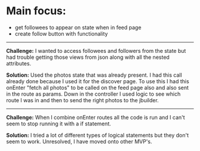 # Main focus:
+ get followees to appear on state when in feed page
+ create follow button with functionality

---
**Challenge:** I wanted to access followees and followers from the state but had trouble getting those views from json along with all the nested attributes.

**Solution:** Used the photos state that was already present. I had this call already done because I used it for the discover page. To use this I had this onEnter "fetch all photos" to be called on the feed page also and also sent in the route as params. Down in the controller I used logic to see which route I was in and then to send the right photos to the jbuilder.

---
**Challenge:** When I combine onEnter routes all the code is run and I can't seem to stop running it with a if statement.

**Solution:** I tried a lot of different types of logical statements but they don't seem to work. Unresolved, I have moved onto other MVP's.
